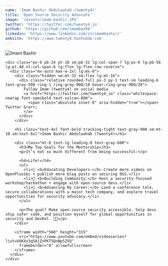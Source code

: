 ```yaml
---
name: 'Imam Bashir Abdulwahab (twenty4)'
title: 'Open Source Security Advocate'
image: '/assets/imam-bashir.JPG'
twitter: 'https://twitter.com/twenty4_io'
github: 'https://github.com/imambash6'
linkedin: 'https://www.linkedin.com/in/imambashir/'
website: 'https://www.twenty4.hashnode.com'
---
```


<div class="relative bg-white">
  <div class="mx-auto max-w-7xl lg:grid lg:grid-cols-12 lg:gap-x-8 lg:px-8">
    <div class="lg:col-span-5 lg:-mr-8 xl:absolute xl:inset-0 xl:left-1/2 xl:mr-0">
      <div class="w-full bg-gray-50 object-cover lg:absolute lg:inset-0 lg:aspect-auto lg:h-full">
        <div class="flex items-center justify-center h-full">
          <img class="w-1/2 mt-32 h-auto rounded-md shadow-lg object-cover" src="/assets/imam-bashir.JPG" alt="Imam Bashir">
        </div>
      </div>
    </div>

    <div class="px-6 pb-24 pt-10 sm:pb-32 lg:col-span-7 lg:px-0 lg:pb-56 lg:pt-48 xl:col-span-6 lg:flex lg:flex-row-reverse">
      <div class="mx-auto max-w-2xl lg:mx-0">
        <div class="hidden sm:mt-32 sm:flex lg:mt-16">
          <div class="relative rounded-full px-3 py-1 text-sm leading-6 text-gray-500 ring-1 ring-gray-900/10 hover:ring-gray-900/20">
            Follow Imam (twenty4) on social media
            <a href="https://twitter.com/twenty4_io" class="whitespace-nowrap font-semibold text-vulcan-800">
              <span class="absolute inset-0" aria-hidden="true"></span> Twitter &rarr;
            </a>
          </div>
        </div>

        <h1 class="text-4xl font-bold tracking-tight text-gray-900 sm:mt-10 sm:text-6xl">Imam Bashir Abdulwahab (Twenty4)</h1>

        <div class="mt-6 text-lg leading-8 text-gray-600">
          <h3>My Top Goals for the Mentorship</h3>
          <p>It's not so much different from being successful:</p>

          <h4>Life!</h4>
          <ul>
            <li>📌 <b>Educating Developers:</b> Create more videos on OpenPlusSec + publish more blog posts on securing OSS.</li>
            <li>📌 <b>Building Community:</b> Host a security-focused workshop/hackathon + engage with open-source devs.</li>
            <li>📌 <b>Advancing My Career:</b> Land a conference talk, secure collaborations with a major tech company, and explore travel opportunities for security advocacy.</li>
          </ul>

          <p>The goal? Make open-source security accessible, help devs ship safer code, and position myself for global opportunities in security and DevRel. 🚀🚀</p>
        </div>

        <iframe width="560" height="315" 
          src="https://www.youtube.com/embed/videoseries?list=UUKXx3q5AjZnPKT5QoWp5ZVQ" 
          frameborder="0" allowfullscreen>
        </iframe>
      </div>
    </div>
  </div>
</div>
